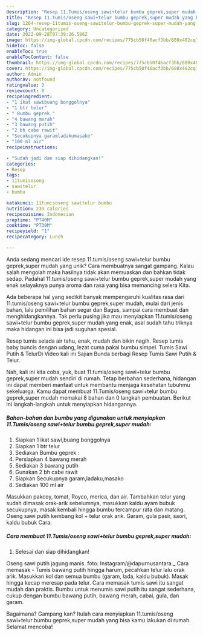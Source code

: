 ```yaml
---
description: "Resep 11.Tumis/oseng sawi+telur bumbu geprek,super mudah yang Enak"
title: "Resep 11.Tumis/oseng sawi+telur bumbu geprek,super mudah yang Enak"
slug: 1264-resep-11tumis-oseng-sawitelur-bumbu-geprek-super-mudah-yang-enak
category: Uncategorized
date: 2022-09-28T07:39:26.586Z
image: https://img-global.cpcdn.com/recipes/775cb50f46acf3bb/680x482cq70/11tumisoseng-sawitelur-bumbu-gepreksuper-mudah-foto-resep-utama.jpg
hideToc: false
enableToc: true
enableTocContent: false
thumbnail: https://img-global.cpcdn.com/recipes/775cb50f46acf3bb/680x482cq70/11tumisoseng-sawitelur-bumbu-gepreksuper-mudah-foto-resep-utama.jpg
cover: https://img-global.cpcdn.com/recipes/775cb50f46acf3bb/680x482cq70/11tumisoseng-sawitelur-bumbu-gepreksuper-mudah-foto-resep-utama.jpg
author: Admin
authorAv: notfound
ratingvalue: 3
reviewcount: 8
recipeingredient:
- "1 ikat sawibuang bonggolnya"
- "1 btr telur"
- " Bumbu geprek "
- "4 bawang merah"
- "3 bawang putih"
- "2 bh cabe rawit"
- "Secukupnya garamladakumasako"
- "100 ml air"
recipeinstructions:

- "Sudah jadi dan siap dihidangkan!"
categories:
- Resep
tags:
- 11tumisoseng
- sawitelur
- bumbu

katakunci: 11tumisoseng sawitelur bumbu 
nutrition: 239 calories
recipecuisine: Indonesian
preptime: "PT40M"
cooktime: "PT30M"
recipeyield: "1"
recipecategory: Lunch

---
```





Anda sedang mencari ide resep 11.tumis/oseng sawi+telur bumbu geprek,super mudah yang unik? Cara membuatnya sangat gampang. Kalau salah mengolah maka hasilnya tidak akan memuaskan dan bahkan tidak sedap. Padahal 11.tumis/oseng sawi+telur bumbu geprek,super mudah yang enak selayaknya punya aroma dan rasa yang bisa memancing selera Kita.





Ada beberapa hal yang sedikit banyak mempengaruhi kualitas rasa dari 11.tumis/oseng sawi+telur bumbu geprek,super mudah, mulai dari jenis bahan, lalu pemilihan bahan segar dan Bagus, sampai cara membuat dan menghidangkannya. Tak perlu pusing jika mau menyiapkan 11.tumis/oseng sawi+telur bumbu geprek,super mudah yang enak,      asal sudah tahu triknya maka hidangan ini bisa jadi suguhan spesial.














Resep tumis selada air tahu, enak, mudah dan bikin nagih. Resep tumis baby buncis dengan udang, lezat cuma pakai bumbu simpel. Tumis Sawi Putih &amp; TelurDi Video kali ini Sajian Bunda berbagi Resep Tumis Sawi Putih &amp; Telur.






Nah, kali ini kita coba, yuk, buat 11.tumis/oseng sawi+telur bumbu geprek,super mudah sendiri di rumah. Tetap berbahan sederhana, hidangan ini dapat memberi manfaat untuk membantu menjaga kesehatan tubuhmu sekeluarga. Kamu dapat membuat 11.Tumis/oseng sawi+telur bumbu geprek,super mudah memakai 8 bahan dan 0 langkah pembuatan. Berikut ini langkah-langkah untuk menyiapkan hidangannya.

<!--inarticleads1-->

##### Bahan-bahan dan bumbu yang digunakan untuk menyiapkan 11.Tumis/oseng sawi+telur bumbu geprek,super mudah:

1. Siapkan 1 ikat sawi,buang bonggolnya
1. Siapkan 1 btr telur
1. Sediakan  Bumbu geprek :
1. Persiapkan 4 bawang merah
1. Sediakan 3 bawang putih
1. Gunakan 2 bh cabe rawit
1. Siapkan Secukupnya garam,ladaku,masako
1. Sediakan 100 ml air


Masukkan pakcoy, tomat, Royco, merica, dan air. Tambahkan telur yang sudah dimasak orak-arik sebelumnya, masukkan kaldu ayam bubuk secukupnya, masak kembali hingga bumbu tercampur rata dan matang. Oseng sawi putih kembang kol + telur orak arik. Garam, gula pasir, saori, kaldu bubuk Cara. 

<!--inarticleads2-->

##### Cara membuat 11.Tumis/oseng sawi+telur bumbu geprek,super mudah:


1. Selesai dan siap dihidangkan!

Oseng sawi putih jagung manis. foto: Instagram/@dapurnusantara._ Cara memasak - Tumis bawang putih hingga harum, pecahkan telur lalu orak arik. Masukkan kol dan semua bumbu (garam, lada, kaldu bubuk). Masak hingga kecap meresap pada telur. Cara memasak tumis sawi itu sangat mudah dan praktis. Bumbu untuk menumis sawi putih itu sangat sederhana, cukup dengan bumbu bawang putih, bawang merah, cabai, gula, dan garam. 

Bagaimana? Gampang kan? Itulah cara menyiapkan 11.tumis/oseng sawi+telur bumbu geprek,super mudah yang bisa kamu lakukan di rumah. Selamat mencoba!
